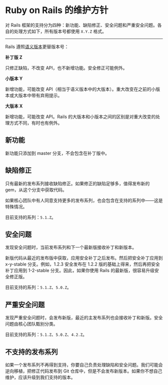 # Ruby on Rails 的维护方针

对 Rails 框架的支持分为四种：新功能、缺陷修正、安全问题和严重安全问题。各自的处理方式如下，所有版本号都使用 `X.Y.Z` 格式。

-----------------------------------------------------------------------------

Rails 遵照[语义版本](http://semver.org/)更替版本号：

**补丁版 Z**

只修正缺陷，不改变 API，也不新增功能。安全修正可能例外。

**小版本 Y**

新增功能，可能改变 API（相当于语义版本中的大版本）。重大改变在之前的小版本或大版本中带有弃用提示。

**大版本 X**

新增功能，可能改变 API。Rails 的大版本和小版本之间的区别是对重大改变的处理方式不同，有时也有例外。

<a class="anchor" id="new-features"></a>

## 新功能

新功能只添加到 master 分支，不会包含在补丁版中。

<a class="anchor" id="bug-fixes"></a>

## 缺陷修正

只有最新的发布系列接收缺陷修正。如果修正的缺陷足够多，值得发布新的 gem，从这个分支中获取代码。

如果核心团队中有人同意支持更多的发布系列，也会包含在支持的系列中——这是特殊情况。

目前支持的系列：`5.1.Z`。

<a class="anchor" id="security-issues"></a>

## 安全问题

发现安全问题时，当前发布系列和下一个最新版接收补丁和新版本。

新版代码从最近的发布版中获取，应用安全补丁之后发布。然后把安全补丁应用到 x-y-stable 分支。例如，1.2.3 安全发布在 1.2.2 版的基础上得来，然后再把安全补丁应用到 1-2-stable 分支。因此，如果你使用 Rails 的最新版，很容易升级安全修正版。

目前支持的系列：`5.1.Z`、`5.0.Z`。

<a class="anchor" id="severe-security-issues"></a>

## 严重安全问题

发现严重安全问题时，会发布新版，最近的主发布系列也会接收补丁和新版。安全问题由核心团队甄别分类。

目前支持的系列：`5.1.Z`、`5.0.Z`、`4.2.Z`。

<a class="anchor" id="unsupported-release-series"></a>

## 不支持的发布系列

如果一个发布系列不再得到支持，你要自己负责处理缺陷和安全问题。我们可能会逆向移植，把修正代码发布到 Git 仓库中，但是不会发布新版本。如果你不想自己维护，应该升级到我们支持的版本。